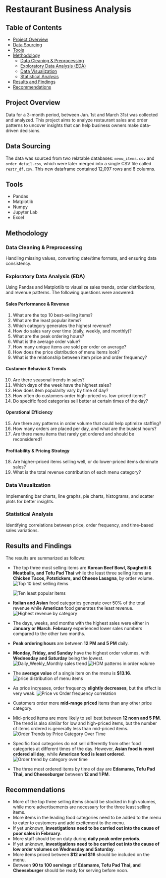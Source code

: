 # Restaurant Business Analysis

## Table of Contents
- [Project Overview](#project-overview)
- [Data Sourcing](#data-sourcing)
- [Tools](#tools)
- [Methodology](#methodology)
  - [Data Cleaning & Preprocessing](#data-cleaning--preprocessing)
  - [Exploratory Data Analysis (EDA)](#exploratory-data-analysis-eda)
  - [Data Visualization](#data-visualization)
  - [Statistical Analysis](#statistical-analysis)
- [Results and Findings](#results-and-findings)
- [Recommendations](#recommendations)

## Project Overview
Data for a 3-month period, between Jan. 1st and March 31st was collected and analyzed. 
This project aims to analyze restaurant sales and order patterns to uncover insights that can help 
business owners make data-driven decisions. 

## Data Sourcing
The data was sourced from two relatable databases: `menu_items.csv` and `order_detail.csv`, 
which were later merged into a single CSV file called `restr_df.csv`. This new dataframe contained
12,097 rows and 8 columns.

## Tools
- Pandas
- Matplotlib
- Numpy
- Jupyter Lab
- Excel

## Methodology
### Data Cleaning & Preprocessing
Handling missing values, converting date/time formats, and ensuring data consistency.

### Exploratory Data Analysis (EDA)
Using Pandas and Matplotlib to visualize sales trends, order distributions, and revenue patterns. 
The following questions were answered:

#### **Sales Performance & Revenue**
1. What are the top 10 best-selling items? 
2. What are the least popular items? 
3. Which category generates the highest revenue? 
4. How do sales vary over time (daily, weekly, and monthly)? 
5. What are the peak ordering hours? 
6. What is the average order value? 
7. How many unique items are sold per order on average? 
8. How does the price distribution of menu items look? 
9. What is the relationship between item price and order frequency? 

#### **Customer Behavior & Trends**
10. Are there seasonal trends in sales? 
11. Which days of the week have the highest sales? 
12. How does item popularity vary by time of day?
13. How often do customers order high-priced vs. low-priced items? 
14. Do specific food categories sell better at certain times of the day? 

#### **Operational Efficiency**
15. Are there any patterns in order volume that could help optimize staffing? 
16. How many orders are placed per day, and what are the busiest hours? 
17. Are there menu items that rarely get ordered and should be reconsidered? 

#### **Profitability & Pricing Strategy**
18. Are higher-priced items selling well, or do lower-priced items dominate sales? 
19. What is the total revenue contribution of each menu category? 

### Data Visualization
Implementing bar charts, line graphs, pie charts, histograms, and scatter plots for better insights.

### Statistical Analysis
Identifying correlations between price, order frequency, and time-based sales variations. 

## Results and Findings
The results are summarized as follows:
- The top three most selling items are **Korean Beef Bowl, Spaghetti & Meatballs, and Tofu Pad Thai** 
  while the least three selling items are **Chicken Tacos, Potstickers, and Cheese Lasagna**, by order volume.
  ![Top 10 best selling items](https://github.com/user-attachments/assets/d9a6f62f-6582-4761-9760-1418b5787387)

  ![Ten least popular items](https://github.com/user-attachments/assets/3b08073f-d1dc-4a4b-a3a0-89d94b0509b8)

- **Italian and Asian** food categories generate over 50% of the total revenue while **American** food generates the least revenue.
  ![Highest revenue by category](https://github.com/user-attachments/assets/689e75b1-93aa-4d3d-9684-17cf16d9d0bd)

- The days, weeks, and months with the highest sales were either in **January or March**.
  **February** experienced lower sales numbers compared to the other two months.
- **Peak ordering hours** are between **12 PM and 5 PM** daily. 
- **Monday, Friday, and Sunday** have the highest order volumes, with **Wednesday and Saturday** being the lowest.
  ![Daily_Weekly_Monthly sales trend](https://github.com/user-attachments/assets/e8875a24-f01e-48b6-a338-b9cb61cbd83b)
![HDM patterns in order volume](https://github.com/user-attachments/assets/2dc20191-1573-43d0-9d60-77ebc1c754fd)

- The **average value** of a single item on the menu is **$13.16**.
  ![price distribution of menu items](https://github.com/user-attachments/assets/6037d9c6-9ccc-4d0b-870f-91008acdd439)

- As price increases, order frequency **slightly decreases**, but the effect is very weak.
  ![Price vs Order frequency correlation](https://github.com/user-attachments/assets/2157049a-c2e5-44fd-9c37-47269f09e654)

- Customers order more **mid-range priced** items than any other price category.
- Mid-priced items are more likely to sell best between **12 noon and 5 PM**. The trend is also similar for 
  low and high-priced items, but the number of items ordered is generally less than mid-priced items.
  ![Order Trends by Price Category Over Time](https://github.com/user-attachments/assets/21cd2729-6d17-4484-b964-157da6cc2511)

- Specific food categories do not sell differently from other food categories at different times of the day. 
  However, **Asian food is most ordered all day**, while **American food is least ordered**.
  ![Order trend by category over time](https://github.com/user-attachments/assets/025f3128-1f2e-43ca-95e6-59152088ebea)

- The three most ordered items by time of day are **Edamame, Tofu Pad Thai, and Cheeseburger** between **12 and 1 PM**.

## Recommendations
- More of the top three selling items should be stocked in high volumes, 
  while more advertisements are necessary for the three least selling items.
- More items in the leading food categories need to be added to the menu to 
  cater to customers and add excitement to the menu.
- If yet unknown, **investigations need to be carried out into the cause of poor sales in February**.
- More staff should be on duty during **daily peak order periods**.
- If yet unknown, **investigations need to be carried out into the cause of
  low order volumes on Wednesday and Saturday**.
- More items priced between **$12 and $16** should be included on the menu.
- Between **90 to 100 servings** of **Edamame, Tofu Pad Thai, and Cheeseburger** should be ready for serving before noon.

